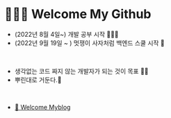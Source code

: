 # 🙇🏻‍♂️ Welcome My Github


- (2022년 8월 4일~) 개발 공부 시작 👩🏻‍💻
- (2022년 9월 19일 ~ ) 멋쟁이 사자처럼 백엔드 스쿨 시작 🦁
<br>

- 생각없는 코드 짜지 않는 개발자가 되는 것이 목표 💪🏻
- 뿌린대로 거둔다.🌱
<br>

- [🚀 Welcome Myblog](https://yinq.tistory.com/) 
